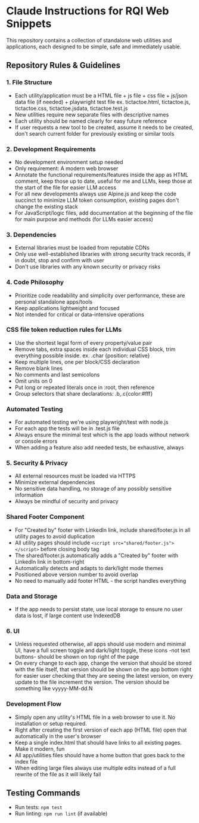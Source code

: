 # Claude Instructions for RQI Web Snippets

This repository contains a collection of standalone web utilities and applications, each designed to be simple, safe and immediately usable.

## Repository Rules & Guidelines

### 1. File Structure
- Each utility/application must be a HTML file + js file + css file + js/json data file (if needed) + playwright test file
    ex. tictactoe.html, tictactoe.js, tictactoe.css, tictactoe.jsdata, tictactoe.test.js
- New utilities require new separate files with descriptive names
- Each utility should be named clearly for easy future reference
- If user requests a new tool to be created, assume it needs to be created, don't search current folder for previously existing or similar tools

### 2. Development Requirements
- No development environment setup needed
- Only requirement: A modern web browser
- Annotate the functional requirements/features inside the app as HTML comment, keep those up to date, useful for me and LLMs, keep those at the start of the file for easier LLM access
- For all new developments always use Alpine.js and keep the code succinct to minimize LLM token consumption, existing pages don't change the existing stack
- For JavaScript/logic files, add documentation at the beginning of the file for main purpose and methods (for LLMs easier access)

### 3. Dependencies
- External libraries must be loaded from reputable CDNs
- Only use well-established libraries with strong security track records, if in doubt, stop and confirm with user
- Don't use libraries with any known security or privacy risks

### 4. Code Philosophy
- Prioritize code readability and simplicity over performance, these are personal standalone apps/tools
- Keep applications lightweight and focused
- Not intended for critical or data-intensive operations

### CSS file token reduction rules for LLMs
- Use the shortest legal form of every property/value pair
- Remove tabs, extra spaces inside each individual CSS block, trim everything possible inside. ex. .char {position: relative}
- Keep multiple lines, one per block/CSS declaration
- Remove blank lines
- No comments and last semicolons
- Omit units on 0
- Put long or repeated literals once in :root, then reference
- Group selectors that share declarations: .b,.c{color:#fff}

### Automated Testing
- For automated testing we're using playwright/test with node.js
- For each app the tests will be in <apptitle>.test.js file
- Always ensure the minimal test which is the app loads without network or console errors
- When adding a feature also add needed tests, be exhaustive, always

### 5. Security & Privacy
- All external resources must be loaded via HTTPS
- Minimize external dependencies
- No sensitive data handling, no storage of any possibly sensitive information
- Always be mindful of security and privacy

### Shared Footer Component
- For "Created by" footer with LinkedIn link, include shared/footer.js in all utility pages to avoid duplication
- All utility pages should include `<script src="shared/footer.js"></script>` before closing body tag
- The shared/footer.js automatically adds a "Created by" footer with LinkedIn link in bottom-right
- Automatically detects and adapts to dark/light mode themes
- Positioned above version number to avoid overlap
- No need to manually add footer HTML - the script handles everything

### Data and Storage
- If the app needs to persist state, use local storage to ensure no user data is lost, if large content use IndexedDB

### 6. UI
- Unless requested otherwise, all apps should use modern and minimal UI, have a full screen toggle and dark/light toggle, these icons -not text buttons- should be shown on top right of the page
- On every change to each app, change the version that should be stored with the file itself, that version should be shown on the app bottom right for easier user checking that they are seeing the latest version, on every update to the file increment the version. The version should be something like vyyyy-MM-dd.N

### Development Flow
- Simply open any utility's HTML file in a web browser to use it. No installation or setup required.
- Right after creating the first version of each app (HTML file) open that automatically in the user's browser
- Keep a single index.html that should have links to all existing pages. Make it modern, fun
- All app/utilities files should have a home button that goes back to the index file
- When editing large files always use multiple edits instead of a full rewrite of the file as it will likely fail

## Testing Commands
- Run tests: `npm test`
- Run linting: `npm run lint` (if available)